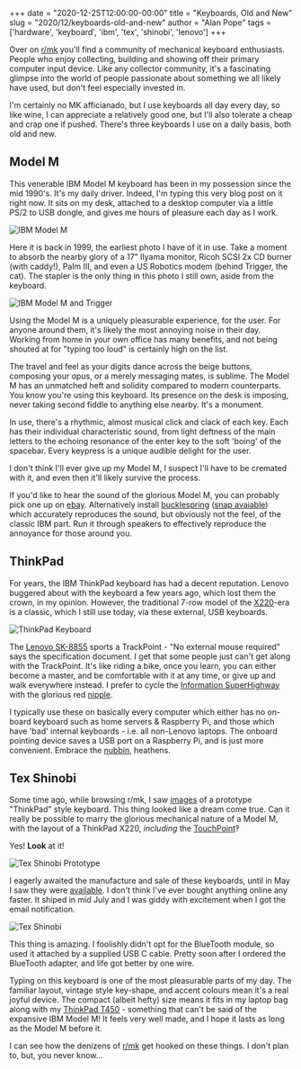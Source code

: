 +++
date = "2020-12-25T12:00:00-00:00"
title = "Keyboards, Old and New"
slug = "2020/12/keyboards-old-and-new"
author = "Alan Pope"
tags = ['hardware', 'keyboard', 'ibm', 'tex', 'shinobi', 'lenovo']
+++

Over on [r/mk](https://www.reddit.com/r/MechanicalKeyboards/) you'll find a community of mechanical keyboard enthusiasts. People who enjoy collecting, building and showing off their primary computer input device. Like any collector community, it's a fascinating glimpse into the world of people passionate about something we all likely have used, but don't feel especially invested in.

I'm certainly no MK afficianado, but I use keyboards all day every day, so like wine, I can appreciate a relatively good one, but I'll also tolerate a cheap and crap one if pushed. There's three keyboards I use on a daily basis, both old and new.

## Model M

This venerable IBM Model M keyboard has been in my possession since the mid 1990's. It's my daily driver. Indeed, I'm typing this very blog post on it right now. It sits on my desk, attached to a desktop computer via a little PS/2 to USB dongle, and gives me hours of pleasure each day as I work.

![IBM Model M](/blog/images/2020-12-25/model-m.jpg)

Here it is back in 1999, the earliest photo I have of it in use. Take a moment to absorb the nearby glory of a 17" Ilyama monitor, Ricoh SCSI 2x CD burner (with caddy!), Palm III, and even a US Robotics modem (behind Trigger, the cat). The stapler is the only thing in this photo I still own, aside from the keyboard.

![IBM Model M and Trigger](/blog/images/2020-12-25/model-m-trigger.jpg)

Using the Model M is a uniquely pleasurable experience, for the user. For anyone around them, it's likely the most annoying noise in their day. Working from home in your own office has many benefits, and not being shouted at for "typing too loud" is certainly high on the list.

The travel and feel as your digits dance across the beige buttons, composing your opus, or a merely messaging mates, is sublime. The Model M has an unmatched heft and solidity compared to modern counterparts. You know you're using this keyboard. Its presence on the desk is imposing, never taking second fiddle to anything else nearby. It's a monument.

In use, there's a rhythmic, almost musical click and clack of each key. Each has their individual characteristic sound, from light deftness of the main letters to the echoing resonance of the enter key to the soft 'boing' of the spacebar. Every keypress is a unique audible delight for the user.

I don't think I'll ever give up my Model M, I suspect I'll have to be cremated with it, and even then it'll likely survive the process.

If you'd like to hear the sound of the glorious Model M, you can probably pick one up on [ebay](https://www.ebay.co.uk/sch/i.html?_nkw=ibm+model+m). Alternatively install [bucklespring](https://github.com/zevv/bucklespring) ([snap avaiable](https://snapcraft.io/bucklespring)) which accurately reproduces the sound, but obviously not the feel, of the classic IBM part. Run it through speakers to effectively reproduce the annoyance for those around you.

## ThinkPad

For years, the IBM ThinkPad keyboard has had a decent reputation. Lenovo buggered about with the keyboard a few years ago, which lost them the crown, in my opinion. However, the traditional 7-row model of the [X220](http://www.thinkwiki.org/wiki/Category:X220)-era is a classic, which I still use today, via these external, USB keyboards. 

![ThinkPad Keyboard](/blog/images/2020-12-25/external-keyboard.jpg)

The [Lenovo SK-8855](https://support.lenovo.com/gb/en/solutions/pd005137-thinkpad-usb-keyboard-with-trackpoint-overview) sports a TrackPoint - "No external mouse required" says the specification document. I get that some people just can't get along with the TrackPoint. It's like riding a bike, once you learn, you can either become a master, and be comfortable with it at any time, or give up and walk everywhere instead. I prefer to cycle the [Information SuperHighway](https://en.wikipedia.org/wiki/Irony) with the glorious red [nipple](https://xkcd.com/243/). 

I typically use these on basically every computer which either has no on-board keyboard such as home servers & Raspberry Pi, and those which have 'bad' internal keyboards - i.e. all non-Lenovo laptops. The onboard pointing device saves a USB port on a Raspberry Pi, and is just more convenient. Embrace the [nubbin](https://xkcd.com/243/), heathens.

## Tex Shinobi

Some time ago, while browsing r/mk, I saw [images](https://www.reddit.com/r/MechanicalKeyboards/comments/bn2072/tex_shinobi_2nd_prototype_mechanical_keyboard/) of a prototype "ThinkPad" style keyboard. This thing looked like a dream come true. Can it really be possible to marry the glorious mechanical nature of a Model M, with the layout of a ThinkPad X220, *including* the [TouchPoint](https://xkcd.com/243/)‽

Yes! **Look** at it!

![Tex Shinobi Prototype](/blog/images/2020-12-25/ugwzd9cjhfx21.jpg)

I eagerly awaited the manufacture and sale of these keyboards, until in May I saw they were [available](https://tex.com.tw/products/shinobi). I don't think I've ever bought anything online any faster. It shiped in mid July and I was giddy with excitement when I got the email notification. 

![Tex Shinobi](/blog/images/2020-12-25/shinobi.jpg)

This thing is amazing. I foolishly didn't opt for the BlueTooth module, so used it attached by a supplied USB C cable. Pretty soon after I ordered the BlueTooth adapter, and life got better by one wire. 

Typing on this keyboard is one of the most pleasurable parts of my day. The familiar layout, vintage style key-shape, and accent colours mean it's a real joyful device. The compact (albeit hefty) size means it fits in my laptop bag along with my [ThinkPad T450](https://www.lenovo.com/gb/en/laptops/thinkpad/t-series/t450/) - something that can't be said of the expansive IBM Model M! It feels very well made, and I hope it lasts as long as the Model M before it. 

I can see how the denizens of [r/mk](https://www.reddit.com/r/MechanicalKeyboards/) get hooked on these things. I don't plan to, but, you never know...
